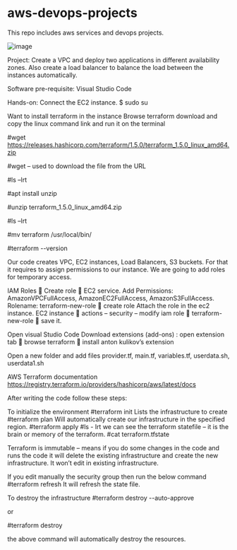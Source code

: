 # aws-devops-projects
This repo includes aws services and devops projects.

![image](https://github.com/lakshmir2023/aws-devops-projects/assets/141936877/353df2dc-2003-48f9-a87c-83d4a8ee1185)

Project: Create a VPC and deploy two applications in different availability zones. Also create a load balancer to balance the load between the instances automatically.

Software pre-requisite:
Visual Studio Code

Hands-on:
Connect the EC2 instance.
$ sudo su

Want to install terraform in the instance
Browse terraform download and copy the linux command link and run it on the terminal

#wget https://releases.hashicorp.com/terraform/1.5.0/terraform_1.5.0_linux_amd64.zip

#wget – used to download the file from the URL

#ls –lrt

#apt install unzip

#unzip terraform_1.5.0_linux_amd64.zip

#ls –lrt

#mv terraform /usr/local/bin/

#terraform --version

Our code creates VPC, EC2 instances, Load Balancers, S3 buckets. For that it requires to assign permissions to our instance. We are going to add roles for temporary access.

IAM Roles  Create role  EC2 service. Add Permissions: AmazonVPCFullAccess, AmazonEC2FullAccess, AmazonS3FullAccess.
Rolename: terraform-new-role  create role
Attach the role in the ec2 instance.
EC2 instance  actions – security – modify iam role  terraform-new-role  save it.

Open visual Studio Code
Download extensions (add-ons) : open extension tab  browse terraform  install anton kulikov’s extension

Open a new folder and add files provider.tf, main.tf, variables.tf, userdata.sh, userdata1.sh

AWS Terraform documentation
https://registry.terraform.io/providers/hashicorp/aws/latest/docs

After writing the code follow these steps:

To initialize the environment
#terraform init
Lists the infrastructure to create
#terraform plan
Will automatically create our infrastructure in the specified region.
#terraform apply
#ls - lrt
we can see the terraform statefile – it is the brain or memory of the terraform.
#cat terraform.tfstate

Terraform is immutable – means if you do some changes in the code and runs the code it will delete the existing infrastructure and create the new infrastructure. It won’t edit in existing infrastructure.

If you edit manually the security group then run the below command
#terraform refresh 
It will refresh the state file.

To destroy the infrastructure
#terraform destroy --auto-approve

or

#terraform destroy

the above command will automatically destroy the resources.
